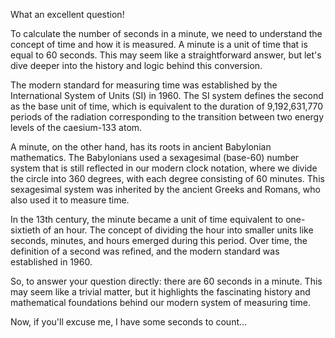 What an excellent question!

To calculate the number of seconds in a minute, we need to understand the concept of time and how it is measured. A minute is a unit of time that is equal to 60 seconds. This may seem like a straightforward answer, but let's dive deeper into the history and logic behind this conversion.

The modern standard for measuring time was established by the International System of Units (SI) in 1960. The SI system defines the second as the base unit of time, which is equivalent to the duration of 9,192,631,770 periods of the radiation corresponding to the transition between two energy levels of the caesium-133 atom.

A minute, on the other hand, has its roots in ancient Babylonian mathematics. The Babylonians used a sexagesimal (base-60) number system that is still reflected in our modern clock notation, where we divide the circle into 360 degrees, with each degree consisting of 60 minutes. This sexagesimal system was inherited by the ancient Greeks and Romans, who also used it to measure time.

In the 13th century, the minute became a unit of time equivalent to one-sixtieth of an hour. The concept of dividing the hour into smaller units like seconds, minutes, and hours emerged during this period. Over time, the definition of a second was refined, and the modern standard was established in 1960.

So, to answer your question directly: there are 60 seconds in a minute. This may seem like a trivial matter, but it highlights the fascinating history and mathematical foundations behind our modern system of measuring time.

Now, if you'll excuse me, I have some seconds to count...
